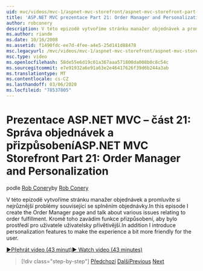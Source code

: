 ```yaml
---
uid: mvc/videos/mvc-1/aspnet-mvc-storefront/aspnet-mvc-storefront-part-21-order-manager-and-personalization
title: 'ASP.NET MVC prezentace Part 21: Order Manager and Personalization | Microsoft Docs'
author: robconery
description: V této epizodě vytvoříme stránku manažer objednávek a promluvíte si nejrůznější problémy související se splněním objednávky. Kromě toho zavádím funkce přizpůsobení...
ms.author: riande
ms.date: 10/16/2008
ms.assetid: f1490fdc-ee7d-4fee-a4e5-25d141d88478
msc.legacyurl: /mvc/videos/mvc-1/aspnet-mvc-storefront/aspnet-mvc-storefront-part-21-order-manager-and-personalization
msc.type: video
ms.openlocfilehash: 58de55e6d19c01a367aaa571800da008b0c8c54c
ms.sourcegitcommit: e7e91932a6e91a63e2e46417626f39d6b244a3ab
ms.translationtype: MT
ms.contentlocale: cs-CZ
ms.lasthandoff: 03/06/2020
ms.locfileid: "78537805"
---
```

# <a name="aspnet-mvc-storefront-part-21-order-manager-and-personalization"></a><span data-ttu-id="ab2bd-104">Prezentace ASP.NET MVC – část 21: Správa objednávek a přizpůsobení</span><span class="sxs-lookup"><span data-stu-id="ab2bd-104">ASP.NET MVC Storefront Part 21: Order Manager and Personalization</span></span>

<span data-ttu-id="ab2bd-105">podle [Rob Conery](https://github.com/robconery)</span><span class="sxs-lookup"><span data-stu-id="ab2bd-105">by [Rob Conery](https://github.com/robconery)</span></span>

<span data-ttu-id="ab2bd-106">V této epizodě vytvoříme stránku manažer objednávek a promluvíte si nejrůznější problémy související se splněním objednávky.</span><span class="sxs-lookup"><span data-stu-id="ab2bd-106">In this episode I create the Order Manager page and talk about various issues relating to order fulfillment.</span></span> <span data-ttu-id="ab2bd-107">Kromě toho zavádím funkce přizpůsobení, aby bylo prostředí pro uživatele uživatelsky přívětivější.</span><span class="sxs-lookup"><span data-stu-id="ab2bd-107">In addition I introduce personalization features to make the experience a bit more friendly for the user.</span></span>

[<span data-ttu-id="ab2bd-108">&#9654;Přehrát video (43 minut)</span><span class="sxs-lookup"><span data-stu-id="ab2bd-108">&#9654; Watch video (43 minutes)</span></span>](https://channel9.msdn.com/Blogs/ASP-NET-Site-Videos/aspnet-mvc-storefront-part-21-order-manager-and-personalization)

> [!div class="step-by-step"]
> <span data-ttu-id="ab2bd-109">[Předchozí](aspnet-mvc-storefront-part-20-logging.md)
> [Další](aspnet-mvc-storefront-part-22-restructuring-rerouting-and-paypal.md)</span><span class="sxs-lookup"><span data-stu-id="ab2bd-109">[Previous](aspnet-mvc-storefront-part-20-logging.md)
[Next](aspnet-mvc-storefront-part-22-restructuring-rerouting-and-paypal.md)</span></span>
